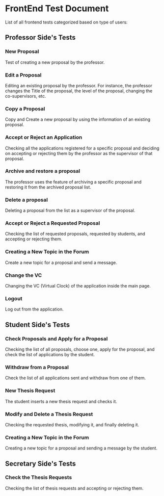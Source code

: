 # FrontEnd Test Document

List of all frontend tests categorized based on type of users:

## Professor Side's Tests

### New Proposal
Test of creating a new proposal by the professor.

### Edit a Proposal
Editing an existing proposal by the professor. For instance, the professor changes the Title of the proposal, the level of the proposal, changing the co-supervisors, etc.

### Copy a Proposal
Copy and Create a new proposal by using the information of an existing proposal.

### Accept or Reject an Application
Checking all the applications registered for a specific proposal and deciding on accepting or rejecting them by the professor as the supervisor of that proposal.

### Archive and restore a proposal
The professor uses the feature of archiving a specific proposal and restoring it from the archived proposal list.

### Delete a proposal
Deleting a proposal from the list as a supervisor of the proposal.

### Accept or Reject a Requested Proposal
Checking the list of requested proposals, requested by students, and accepting or rejecting them.

### Creating a New Topic in the Forum
Create a new topic for a proposal and send a message.

### Change the VC
Changing the VC (Virtual Clock) of the application inside the main page.

### Logout
Log out from the application.

## Student Side's Tests

### Check Proposals and Apply for a Proposal
Checking the list of all proposals, choose one, apply for the proposal, and check the list of applications by the student.

### Withdraw from a Proposal
Check the list of all applications sent and withdraw from one of them.

### New Thesis Request
The student inserts a new thesis request and checks it.

### Modify and Delete a Thesis Request
Checking the requested thesis, modifying it, and finally deleting it.

### Creating a New Topic in the Forum
Creating a new topic for a proposal and sending a message by the student.

## Secretary Side's Tests

### Check the Thesis Requests
Checking the list of thesis requests and accepting or rejecting them.